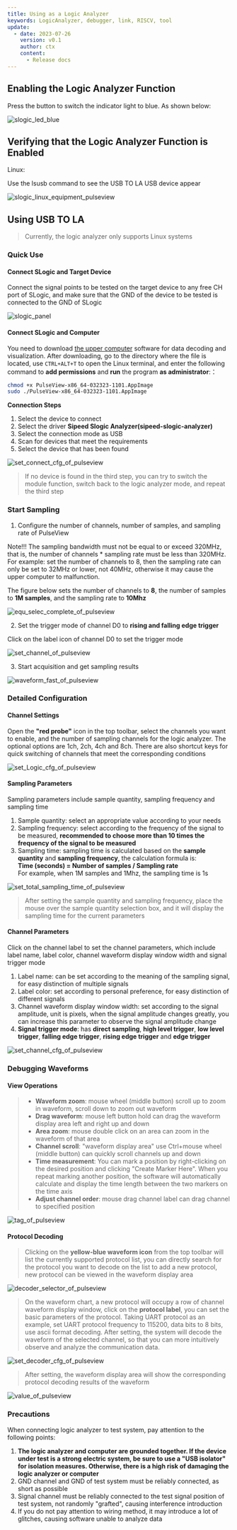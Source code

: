 ```yaml
---
title: Using as a Logic Analyzer
keywords: LogicAnalyzer, debugger, link, RISCV, tool
update:
  - date: 2023-07-26
    version: v0.1
    author: ctx
    content:
      - Release docs
---
```


## Enabling the Logic Analyzer Function

Press the button to switch the indicator light to blue. As shown below:

![slogic_led_blue](./../../../zh/logic_analyzer/combo8/assets/use_logic_function/slogic_led_blue.png)

## Verifying that the Logic Analyzer Function is Enabled

Linux:

Use the lsusb command to see the USB TO LA USB device appear

![slogic_linux_equipment_pulseview](./../../../zh/logic_analyzer/combo8/assets/use_logic_function/slogic_linux_equipment_pulseview.png)

## Using USB TO LA

> Currently, the logic analyzer only supports Linux systems

### Quick Use

#### Connect SLogic and Target Device

Connect the signal points to be tested on the target device to any free CH port of SLogic, and make sure that the GND of the device to be tested is connected to the GND of SLogic

![slogic_panel](./../../../zh/logic_analyzer/combo8/assets/use_logic_function/slogic_panel.png)

#### Connect SLogic and Computer

You need to download [the upper computer]() software for data decoding and visualization. After downloading, go to the directory where the file is located, use `CTRL+ALT+T` to open the Linux terminal, and enter the following command to **add permissions** and **run** the program **as administrator**:：

```bash
chmod +x PulseView-x86_64-032323-1101.AppImage
sudo ./PulseView-x86_64-032323-1101.AppImage
```
**Connection Steps**
1.  Select the device to connect
2.  Select the driver **Sipeed Slogic Analyzer(sipeed-slogic-analyzer)**
3.  Select the connection mode as USB
4.  Scan for devices that meet the requirements
5.  Select the device that has been found

![set_connect_cfg_of_pulseview](./../../../zh/logic_analyzer/combo8/assets/use_logic_function/set_connect_cfg_of_pulseview.png)

> If no device is found in the third step, you can try to switch the module function, switch back to the logic analyzer mode, and repeat the third step

### Start Sampling

1. Configure the number of channels, number of samples, and sampling rate of PulseView

Note!!! The sampling bandwidth must not be equal to or exceed 320MHz, that is, the number of channels * sampling rate must be less than 320MHz. For example: set the number of channels to 8, then the sampling rate can only be set to 32MHz or lower, not 40MHz, otherwise it may cause the upper computer to malfunction.

The figure below sets the number of channels to **8**, the number of samples to **1M samples**, and the sampling rate to **10Mhz**

![equ_selec_complete_of_pulseview](./../../../zh/logic_analyzer/combo8/assets/use_logic_function/equ_selec_complete_of_pulseview.png)

2. Set the trigger mode of channel D0 to **rising and falling edge trigger**

Click on the label icon of channel D0 to set the trigger mode

![set_channel_of_pulseview](./../../../zh/logic_analyzer/combo8/assets/use_logic_function/set_channel_of_pulseview.png)

3. Start acquisition and get sampling results

![waveform_fast_of_pulseview](./../../../zh/logic_analyzer/combo8/assets/use_logic_function/waveform_fast_of_pulseview.png)

### Detailed Configuration

#### Channel Settings

Open the **"red probe"** icon in the top toolbar, select the channels you want to enable, and the number of sampling channels for the logic analyzer. The optional options are 1ch, 2ch, 4ch and 8ch. There are also shortcut keys for quick switching of channels that meet the corresponding conditions


![set_Logic_cfg_of_pulseview](./../../../zh/logic_analyzer/combo8/assets/use_logic_function/set_Logic_cfg_of_pulseview.png)

#### Sampling Parameters

Sampling parameters include sample quantity, sampling frequency and sampling time

1.  Sample quantity: select an appropriate value according to your needs
2.  Sampling frequency: select according to the frequency of the signal to be measured, **recommended to choose more than 10 times the frequency of the signal to be measured**
3.  Sampling time: sampling time is calculated based on the **sample quantity** and **sampling frequency**, the calculation formula is:</br>**Time (seconds) = Number of samples / Sampling rate**</br>For example, when 1M samples and 1Mhz, the sampling time is 1s

![set_total_sampling_time_of_pulseview](./../../../zh/logic_analyzer/combo8/assets/use_logic_function/set_total_sampling_time_of_pulseview.png)

> After setting the sample quantity and sampling frequency, place the mouse over the sample quantity selection box, and it will display the sampling time for the current parameters

#### Channel Parameters

Click on the channel label to set the channel parameters, which include label name, label color, channel waveform display window width and signal trigger mode

1. Label name: can be set according to the meaning of the sampling signal, for easy distinction of multiple signals
2. Label color: set according to personal preference, for easy distinction of different signals
3. Channel waveform display window width: set according to the signal amplitude, unit is pixels, when the signal amplitude changes greatly, you can increase this parameter to observe the signal amplitude change
4. **Signal trigger mode**: has **direct sampling**, **high level trigger**, **low level trigger**, **falling edge trigger**, **rising edge trigger** and **edge trigger**

![set_channel_cfg_of_pulseview](./../../../zh/logic_analyzer/combo8/assets/use_logic_function/set_channel_cfg_of_pulseview.png)

### Debugging Waveforms

#### View Operations

> -   **Waveform zoom**: mouse wheel (middle button) scroll up to zoom in waveform, scroll down to zoom out waveform
> -   **Drag waveform**: mouse left button hold can drag the waveform display area left and right up and down
> -   **Area zoom**: mouse double click on an area can zoom in the waveform of that area
> -   **Channel scroll**: "waveform display area" use Ctrl+mouse wheel (middle button) can quickly scroll channels up and down
> -   **Time measurement**: You can mark a position by right-clicking on the desired position and clicking "Create Marker Here". When you repeat marking another position, the software will automatically calculate and display the time length between the two markers on the time axis
> -   **Adjust channel order**: mouse drag channel label can drag channel to specified position

![tag_of_pulseview](./../../../zh/logic_analyzer/combo8/assets/use_logic_function/tag_of_pulseview.png)

#### Protocol Decoding

> Clicking on the **yellow-blue waveform icon** from the top toolbar will list the currently supported protocol list, you can directly search for the protocol you want to decode on the list to add a new protocol, new protocol can be viewed in the waveform display area

![decoder_selector_of_pulseview](./../../../zh/logic_analyzer/combo8/assets/use_logic_function/decoder_selector_of_pulseview.png)

> On the waveform chart, a new protocol will occupy a row of channel waveform display window, click on the **protocol label**, you can set the basic parameters of the protocol. Taking UART protocol as an example, set UART protocol frequency to 115200, data bits to 8 bits, use ascii format decoding. After setting, the system will decode the waveform of the selected channel, so that you can more intuitively observe and analyze the communication data.

![set_decoder_cfg_of_pulseview](./../../../zh/logic_analyzer/combo8/assets/use_logic_function/set_decoder_cfg_of_pulseview.png)

> After setting, the waveform display area will show the corresponding protocol decoding results of the waveform

![value_of_pulseview](./../../../zh/logic_analyzer/combo8/assets/use_logic_function/value_of_pulseview.png)

### Precautions

When connecting logic analyzer to test system, pay attention to the following points:

1. **The logic analyzer and computer are grounded together. If the device under test is a strong electric system, be sure to use a "USB isolator" for isolation measures. Otherwise, there is a high risk of damaging the logic analyzer or computer**
2. GND channel and GND of test system must be reliably connected, as short as possible
3. Signal channel must be reliably connected to the test signal position of test system, not randomly "grafted", causing interference introduction
4. If you do not pay attention to wiring method, it may introduce a lot of glitches, causing software unable to analyze data